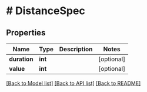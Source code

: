 # # DistanceSpec

## Properties

Name | Type | Description | Notes
------------ | ------------- | ------------- | -------------
**duration** | **int** |  | [optional]
**value** | **int** |  | [optional]

[[Back to Model list]](../../README.md#models) [[Back to API list]](../../README.md#endpoints) [[Back to README]](../../README.md)
